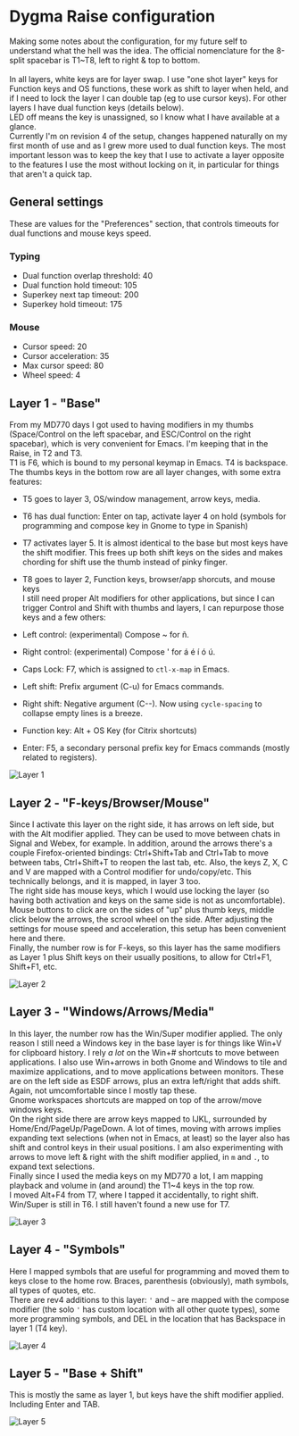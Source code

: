 # Dygma Raise configuration

Making some notes about the configuration, for my future self to understand what the hell was the idea. The official nomenclature for the 8-split spacebar is T1~T8, left to right & top to bottom.  
&nbsp;  
In all layers, white keys are for layer swap. I use "one shot layer" keys for Function keys and OS functions, these work as shift to layer when held, and if I need to lock the layer I can double tap (eg to use cursor keys). For other layers I have dual function keys (details below).  
LED off means the key is unassigned, so I know what I have available at a glance.  
Currently I'm on revision 4 of the setup, changes happened naturally on my first month of use and as I grew more used to dual function keys. The most important lesson was to keep the key that I use to activate a layer opposite to the features I use the most without locking on it, in particular for things that aren't a quick tap.

## General settings

These are values for the "Preferences" section, that controls timeouts for dual functions and mouse keys speed.

### Typing

  * Dual function overlap threshold: 40
  * Dual function hold timeout: 105
  * Superkey next tap timeout: 200
  * Superkey hold timeout: 175

### Mouse

  * Cursor speed: 20
  * Cursor acceleration: 35
  * Max cursor speed: 80
  * Wheel speed: 4

## Layer 1 - "Base"

From my MD770 days I got used to having modifiers in my thumbs (Space/Control on the left spacebar, and ESC/Control on the right spacebar), which is very convenient for Emacs. I'm keeping that in the Raise, in T2 and T3.  
T1 is F6, which is bound to my personal keymap in Emacs. T4 is backspace.
The thumbs keys in the bottom row are all layer changes, with some extra features:
  * T5 goes to layer 3, OS/window management, arrow keys, media.
  * T6 has dual function: Enter on tap, activate layer 4 on hold (symbols for programming and compose key in Gnome to type in Spanish)
  * T7 activates layer 5. It is almost identical to the base but most keys have the shift modifier. This frees up both shift keys on the sides and makes chording for shift use the thumb instead of pinky finger.
  * T8 goes to layer 2, Function keys, browser/app shorcuts, and mouse keys
&nbsp;  
I still need proper Alt modifiers for other applications, but since I can trigger Control and Shift with thumbs and layers, I can repurpose those keys and a few others:   

* Left control: (experimental) Compose ~ for ñ.
* Right control: (experimental) Compose ' for á é í ó ú.
* Caps Lock: F7, which is assigned to `ctl-x-map` in Emacs.
* Left shift: Prefix argument (C-u) for Emacs commands.
* Right shift: Negative argument (C--). Now using `cycle-spacing` to collapse empty lines is a breeze.
* Function key: Alt + OS Key (for Citrix shortcuts)
* Enter: F5, a secondary personal prefix key for Emacs commands (mostly related to registers).


![Layer 1](pictures/Layer-1-Base.png)

## Layer 2 - "F-keys/Browser/Mouse"

Since I activate this layer on the right side, it has arrows on left side, but with the Alt modifier applied. They can be used to move between chats in Signal and Webex, for example. In addition, around the arrows there's a couple Firefox-oriented bindings: Ctrl+Shift+Tab and Ctrl+Tab to move between tabs, Ctrl+Shift+T to reopen the last tab, etc. Also, the keys Z, X, C and V are mapped with a Control modifier for undo/copy/etc. This technically belongs, and it is mapped, in layer 3 too.  
The right side has mouse keys, which I would use locking the layer (so having both activation and keys on the same side is not as uncomfortable). Mouse buttons to click are on the sides of "up" plus thumb keys, middle click below the arrows, the scrool wheel on the side. After adjusting the settings for mouse speed and acceleration, this setup has been convenient here and there.  
Finally, the number row is for F-keys, so this layer has the same modifiers as Layer 1 plus Shift keys on their usually positions, to allow for Ctrl+F1, Shift+F1, etc.  

![Layer 2](pictures/Layer-2-Fkeys-Browser-Mouse.png)

## Layer 3 - "Windows/Arrows/Media"

In this layer, the number row has the Win/Super modifier applied. The only reason I still need a Windows key in the base layer is for things like Win+V for clipboard history.
I rely _a lot_ on the Win+# shortcuts to move between applications. I also use Win+arrows in both Gnome and Windows to tile and maximize applications, and to move applications between monitors. These are on the left side as ESDF arrows, plus an extra left/right that adds shift. Again, not umcomfortable since I mostly tap these.  
Gnome workspaces shortcuts are mapped on top of the arrow/move windows keys.  
On the right side there are arrow keys mapped to IJKL, surrounded by Home/End/PageUp/PageDown. A lot of times, moving with arrows implies expanding text selections (when not in Emacs, at least) so the layer also has shift and control keys in their usual positions. I am also experimenting with arrows to move left & right with the shift modifier applied, in `m` and `.`, to expand text selections.  
Finally since I used the media keys on my MD770 a lot, I am mapping playback and volume in (and around) the T1~4 keys in the top row.  
I moved Alt+F4 from T7, where I tapped it accidentally, to right shift. Win/Super is still in T6. I still haven't found a new use for T7.

![Layer 3](pictures/Layer-3-OS-Windows-Arrows-Media.png)

## Layer 4 - "Symbols"

Here I mapped symbols that are useful for programming and moved them to keys close to the home row. Braces, parenthesis (obviously), math symbols, all types of quotes, etc.   
There are rev4 additions to this layer: `'` and `~` are mapped with the compose modifier (the solo `'` has custom location with all other quote types), some more programming symbols, and DEL in the location that has Backspace in layer 1 (T4 key).  

![Layer 4](pictures/Layer-4-Symbols.png)

## Layer 5 - "Base + Shift"

This is mostly the same as layer 1, but keys have the shift modifier applied. Including Enter and TAB.

![Layer 5](pictures/Layer-5-Base-w-Shift.png)
